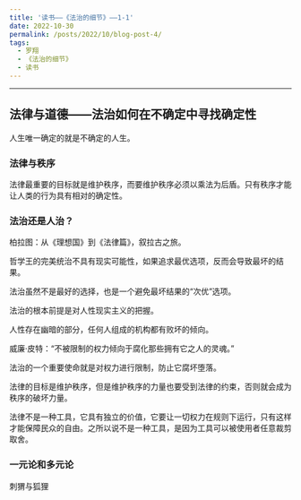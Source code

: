 ```yaml
---
title: '读书——《法治的细节》——1-1'
date: 2022-10-30
permalink: /posts/2022/10/blog-post-4/
tags:
  - 罗翔
  - 《法治的细节》
  - 读书
---
```


--------

## 法律与道德——法治如何在不确定中寻找确定性

人生唯一确定的就是不确定的人生。

### 法律与秩序

法律最重要的目标就是维护秩序，而要维护秩序必须以乘法为后盾。只有秩序才能让人类的行为具有相对的确定性。

### 法治还是人治？

柏拉图：从《理想国》到《法律篇》，叙拉古之旅。

哲学王的完美统治不具有现实可能性，如果追求最优选项，反而会导致最坏的结果。

法治虽然不是最好的选择，也是一个避免最坏结果的“次优”选项。

法治的根本前提是对人性现实主义的把握。

人性存在幽暗的部分，任何人组成的机构都有败坏的倾向。

威廉·皮特：“不被限制的权力倾向于腐化那些拥有它之人的灵魂。”

法治的一个重要使命就是对权力进行限制，防止它腐坏堕落。

法律的目标是维护秩序，但是维护秩序的力量也要受到法律的约束，否则就会成为秩序的破坏力量。

法律不是一种工具，它具有独立的价值，它要让一切权力在规则下运行，只有这样才能保障民众的自由。之所以说不是一种工具，是因为工具可以被使用者任意裁剪取舍。

### 一元论和多元论

刺猬与狐狸

